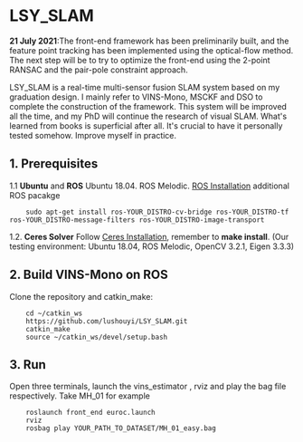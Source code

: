 # LSY_SLAM

**21 July 2021**:The front-end framework has been preliminarily built, and the feature point tracking has been implemented using the optical-flow method. The next step will be to try to optimize the front-end using the 2-point RANSAC and the pair-pole constraint approach.

LSY_SLAM is a real-time multi-sensor fusion SLAM system based on my graduation design. I mainly refer to VINS-Mono, MSCKF and DSO to complete the construction of the framework. This system will be improved all the time, and my PhD will continue the research of visual SLAM. What's learned from books is superficial after all. It's crucial to have it personally tested somehow. Improve myself in practice.

## 1. Prerequisites
1.1 **Ubuntu** and **ROS**
Ubuntu  18.04.
ROS Melodic. [ROS Installation](http://wiki.ros.org/ROS/Installation)
additional ROS pacakge
```
    sudo apt-get install ros-YOUR_DISTRO-cv-bridge ros-YOUR_DISTRO-tf ros-YOUR_DISTRO-message-filters ros-YOUR_DISTRO-image-transport
```


1.2. **Ceres Solver**
Follow [Ceres Installation](http://ceres-solver.org/installation.html), remember to **make install**.
(Our testing environment: Ubuntu 18.04, ROS Melodic, OpenCV 3.2.1, Eigen 3.3.3) 

## 2. Build VINS-Mono on ROS
Clone the repository and catkin_make:
```
    cd ~/catkin_ws
    https://github.com/lushouyi/LSY_SLAM.git
    catkin_make
    source ~/catkin_ws/devel/setup.bash
```

## 3. Run
Open three terminals, launch the vins_estimator , rviz and play the bag file respectively. Take MH_01 for example
```
    roslaunch front_end euroc.launch 
    rviz
    rosbag play YOUR_PATH_TO_DATASET/MH_01_easy.bag 
```
